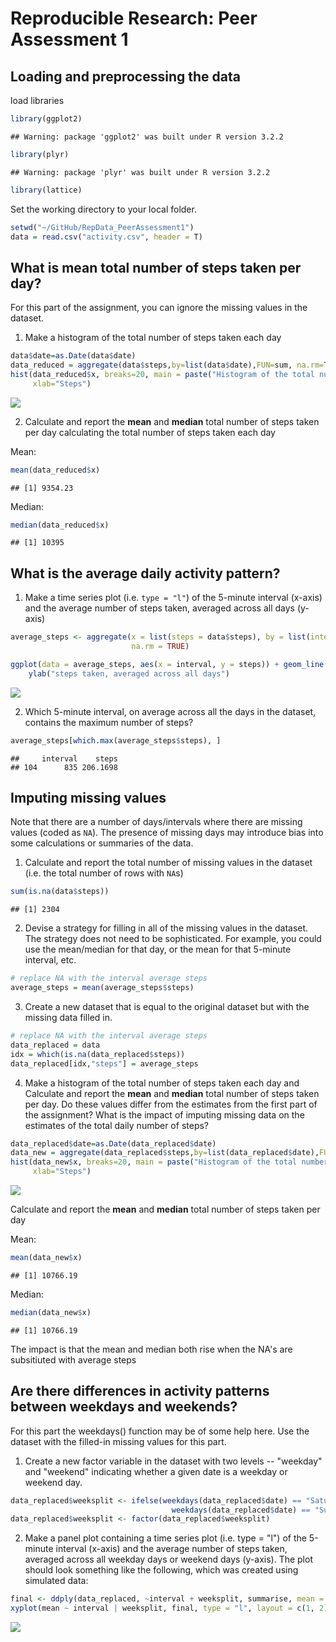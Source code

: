 # Reproducible Research: Peer Assessment 1

## Loading and preprocessing the data

load libraries


```r
library(ggplot2)
```

```
## Warning: package 'ggplot2' was built under R version 3.2.2
```

```r
library(plyr)
```

```
## Warning: package 'plyr' was built under R version 3.2.2
```

```r
library(lattice)
```

Set the working directory to your local folder.


```r
setwd("~/GitHub/RepData_PeerAssessment1")
data = read.csv("activity.csv", header = T)
```

## What is mean total number of steps taken per day?

For this part of the assignment, you can ignore the missing values in
the dataset.

1) Make a histogram of the total number of steps taken each day


```r
data$date=as.Date(data$date)
data_reduced = aggregate(data$steps,by=list(data$date),FUN=sum, na.rm=TRUE)
hist(data_reduced$x, breaks=20, main = paste("Histogram of the total number of steps taken each day"), 
     xlab="Steps")
```

![](PA1_template_files/figure-html/unnamed-chunk-3-1.png) 

2) Calculate and report the **mean** and **median** total number of steps taken per day
calculating the total number of steps taken each day

Mean:

```r
mean(data_reduced$x)
```

```
## [1] 9354.23
```

Median:

```r
median(data_reduced$x)
```

```
## [1] 10395
```

## What is the average daily activity pattern?

1) Make a time series plot (i.e. `type = "l"`) of the 5-minute interval (x-axis) and the average number of steps taken, averaged across all days (y-axis)


```r
average_steps <- aggregate(x = list(steps = data$steps), by = list(interval = data$interval), FUN = mean, 
                           na.rm = TRUE)

ggplot(data = average_steps, aes(x = interval, y = steps)) + geom_line() + xlab("5-minute interval") + 
    ylab("steps taken, averaged across all days")
```

![](PA1_template_files/figure-html/unnamed-chunk-6-1.png) 

2) Which 5-minute interval, on average across all the days in the dataset, contains the maximum number of steps?


```r
average_steps[which.max(average_steps$steps), ]
```

```
##     interval    steps
## 104      835 206.1698
```


## Imputing missing values

Note that there are a number of days/intervals where there are missing
values (coded as `NA`). The presence of missing days may introduce
bias into some calculations or summaries of the data.

1) Calculate and report the total number of missing values in the dataset (i.e. the total number of rows with `NA`s)


```r
sum(is.na(data$steps))
```

```
## [1] 2304
```

2) Devise a strategy for filling in all of the missing values in the dataset. The strategy does not need to be sophisticated. For example, you could use the mean/median for that day, or the mean for that 5-minute interval, etc.


```r
# replace NA with the interval average steps
average_steps = mean(average_steps$steps)
```

3) Create a new dataset that is equal to the original dataset but with the missing data filled in.


```r
# replace NA with the interval average steps
data_replaced = data
idx = which(is.na(data_replaced$steps))
data_replaced[idx,"steps"] = average_steps
```

4) Make a histogram of the total number of steps taken each day and Calculate and report the **mean** and **median** total number of steps taken per day. Do these values differ from the estimates from the first part of the assignment? What is the impact of imputing missing data on the estimates of the total daily number of steps?


```r
data_replaced$date=as.Date(data_replaced$date)
data_new = aggregate(data_replaced$steps,by=list(data_replaced$date),FUN=sum)
hist(data_new$x, breaks=20, main = paste("Histogram of the total number of steps taken each day"),
     xlab="Steps")
```

![](PA1_template_files/figure-html/unnamed-chunk-11-1.png) 

Calculate and report the **mean** and **median** total number of steps taken per day

Mean:

```r
mean(data_new$x)
```

```
## [1] 10766.19
```

Median:

```r
median(data_new$x)
```

```
## [1] 10766.19
```

The impact is that the mean and median both rise when the NA's are subsitiuted with average steps 


## Are there differences in activity patterns between weekdays and weekends?

For this part the weekdays() function may be of some help here. Use the dataset with the filled-in missing values for this part.

1) Create a new factor variable in the dataset with two levels -- "weekday" and "weekend" indicating whether a given date is a weekday or weekend day.


```r
data_replaced$weeksplit <- ifelse(weekdays(data_replaced$date) == "Saturday" | 
                                    weekdays(data_replaced$date) == "Sunday", "Weekend", "Weekday")
data_replaced$weeksplit <- factor(data_replaced$weeksplit)
```

2) Make a panel plot containing a time series plot (i.e. type = "l") of the 5-minute interval (x-axis) and the average number of steps taken, averaged across all weekday days or weekend days (y-axis). The plot should look something like the following, which was created using simulated data:


```r
final <- ddply(data_replaced, ~interval + weeksplit, summarise, mean = mean(steps))
xyplot(mean ~ interval | weeksplit, final, type = "l", layout = c(1, 2), xlab = "Interval", ylab = "Steps")
```

![](PA1_template_files/figure-html/unnamed-chunk-15-1.png) 
